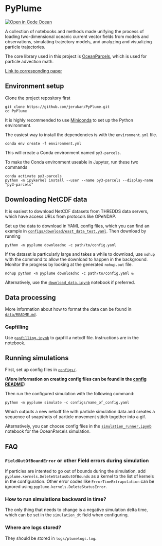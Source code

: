 # PyPlume

[![Open in Code Ocean](https://codeocean.com/codeocean-assets/badge/open-in-code-ocean.svg)](https://codeocean.com/capsule/9735287/tree/v1)

A collection of notebooks and methods made unifying the process of loading two-dimensional oceanic current vector fields from models and observations, simulating trajectory models, and analyzing and visualizing particle trajectories.

The core library used in this project is [OceanParcels](https://oceanparcels.org/), which is used for particle advection math.

[Link to corresponding paper](https://doi.org/10.1016/j.envsoft.2023.105783)

## Environment setup

Clone the project repository first

```shell
git clone https://github.com/jerukan/PyPlume.git
cd PyPlume
```

It is highly recommended to use [Miniconda](https://docs.conda.io/en/latest/miniconda.html) to set up the Python environment.

The easiest way to install the dependencies is with the `environment.yml` file.
```shell
conda env create -f environment.yml
```
This will create a Conda environment named `py3-parcels`.

To make the Conda environment useable in Jupyter, run these two commands
```shell
conda activate py3-parcels
python -m ipykernel install --user --name py3-parcels --display-name "py3-parcels"
```

## Downloading NetCDF data

It is easiest to download NetCDF datasets from THREDDS data servers, which have access URLs from
protocols like OPeNDAP.

Set up the data to download in YAML config files, which you can find an example in
[`configs/download/east_data_test.yaml`](configs/download/east_data_test.yaml). Then download by
running

```shell
python -m pyplume downloadnc -c path/to/config.yaml
```

If the dataset is particularly large and takes a while to download, use `nohup` with the command to allow the download to happen in the background. Monitor the progress by looking at the generated `nohup.out` file.

```shell
nohup python -m pyplume downloadnc -c path/to/config.yaml &
```

Alternatively, use the [`download_data.ipynb`](download_data.ipynb) notebook if preferred.

## Data processing

More information about how to format the data can be found in [`data/README.md`](data/README.md).

### Gapfilling

Use [`gapfilling.ipynb`](gapfilling.ipynb) to gapfill a netcdf file. Instructions are in the notebook.

## Running simulations

First, set up config files in [`configs/`](configs).

**(More information on creating config files can be found in the [config README](configs/README.md))**

Then run the configured simulation with the following command:

```shell
python -m pyplume simulate -c configs/name_of_config.yaml
```

Which outputs a new netcdf file with particle simulation data and creates a sequence of snapshots of particle movement stitch together into a gif.

Alternatively, you can choose config files in the [`simulation_runner.ipynb`](simulation_runner.ipynb) notebook for the OceanParcels simulation.

## FAQ

### `FieldOutOfBoundError` or other Field errors during simulation

If particles are intented to go out of bounds during the simulation, add `pyplume.kernels.DeleteStatusOutOfBounds` as a kernel to the list of kernels in the configuration. Other error codes like `ErrorTimeExtrapolation` can be ignored using `pyplume.kernels.DeleteStatusError`.

### How to run simulations backward in time?

The only thing that needs to change is a negative simulation delta time, which can be set in the `simulation_dt` field when configuring.

### Where are logs stored?

They should be stored in `logs/plumelogs.log`.
